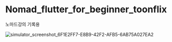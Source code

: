 # Nomad_flutter_for_beginner_toonflix

노마드강의 기록용

![simulator_screenshot_6F1E2FF7-E8B9-42F2-AFB5-6AB75A027EA2](https://user-images.githubusercontent.com/122064545/223377037-ebffe7dd-e48a-466d-b841-70adcd7f4445.png)
